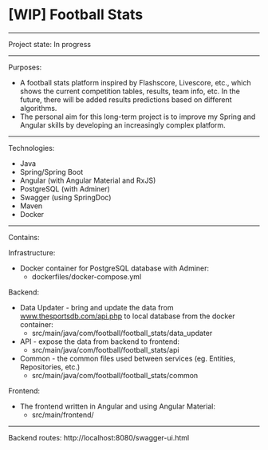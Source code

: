 # [WIP] Football Stats

---
Project state: In progress

---
Purposes:

- A football stats platform inspired by Flashscore, Livescore, etc., which shows the current competition tables,
  results, team info, etc. In the future, there will be added results predictions based on different algorithms.
- The personal aim for this long-term project is to improve my Spring and Angular skills by developing an increasingly
  complex platform.

---
Technologies:

- Java
- Spring/Spring Boot
- Angular (with Angular Material and RxJS)
- PostgreSQL (with Adminer)
- Swagger (using SpringDoc)
- Maven
- Docker

---
Contains:

Infrastructure:

- Docker container for PostgreSQL database with Adminer:
    - dockerfiles/docker-compose.yml

Backend:

- Data Updater - bring and update the data from www.thesportsdb.com/api.php to local database from the docker container:
    - src/main/java/com/football/football_stats/data_updater
- API - expose the data from backend to frontend:
    - src/main/java/com/football/football_stats/api
- Common - the common files used between services (eg. Entities, Repositories, etc.)
    - src/main/java/com/football/football_stats/common

Frontend:

- The frontend written in Angular and using Angular Material:
    - src/main/frontend/

---

Backend routes:
http://localhost:8080/swagger-ui.html
